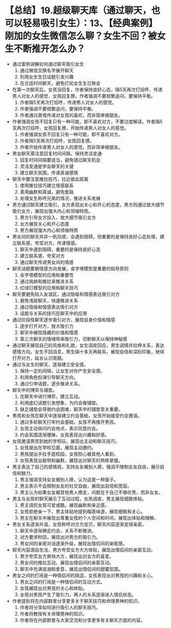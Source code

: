 # 【总结】19.超级聊天库（通过聊天，也可以轻易吸引女生）：13、【经典案例】刚加的女生微信怎么聊？女生不回？被女生不断推开怎么办？

-   通过案例讲解如何通过聊天吸引女生
    1.  通过微信交换名字展开聊天
    2.  利用女生生日话题引发兴趣
    3.  在合适时间聊天，避免打扰女生生日聚会
-   在第一次聊天后，女孩没回复，作者保持良好心态，隔5天再次打招呼，传递男人对女人的感觉，女孩回复撩。作者强调不要频繁追问，要保持平衡。
    1.  作者隔5天再次打招呼，传递男人对女人的感觉。
    2.  作者强调不要频繁追问，要保持平衡。
    3.  作者通过表情传递对女孩的喜欢，而非简单做朋友。
-   作者强调女孩不回复只有一种可能，即不喜欢对方，不要过度解读。作者隔5天再次打招呼，女孩回复撩，开始传递男人对女人的感觉。
    1.  作者强调女孩不回复只有一种可能，即不喜欢对方。
    2.  作者隔5天再次打招呼，女孩回复撩。
    3.  作者开始传递男人对女人的感觉，而非简单做朋友。
-   男女聊天需注意回复时间间隔，保持灵活变通
    1.  回复时间间隔要适当，避免错过聊天机会
    2.  灵活变通是学会聊天的关键
    3.  建立聊天氛围，传递真诚感情
-   聊天中要注意推拉技巧，拉近彼此距离
    1.  使用推拉技巧建立情感联系
    2.  善用幽默和真诚，避免套路
    3.  处理女生称呼兄弟的情况，推进关系发展
-   男方通过聊天建立吸引，女方表现出关心和开心的态度，男方则通过放大细节吸引女方，展现出强大内心和领袖特质。
    1.  男方引导女方投入，放大细节吸引女方
    2.  女方展现关心和开心态度
    3.  男方展现强大内心和领袖特质
-   男女间的聊天并非一帆风顺，会遇到阻碍，但重要的是保持良好心态处理，建立联系感，夸奖对方，传递情感。
    1.  聊天中遇到阻碍，重要的是保持良好心态
    2.  建立联系感，夸奖对方
    3.  通过聊天传递男女间的情感
-   聊天话题要朝情感方向发展，金字塔模型是重要的指导原则
    1.  金字塔模型的应用和重要性
    2.  通过挑衅和推拉来推进关系
    3.  红绿灯模型的应用和聊天技巧
-   聊天要避免陷入友谊区，通过隐喻和情感表达吸引对方
    1.  避免浅层聊天，快速推进关系
    2.  通过隐喻和情感表达吸引对方
    3.  话题与关系的技巧在聊天中的应用
-   通过阶段性聊天逐步吸引对方，展现自身价值和情感
    1.  逐步打开对方，放大吸引力
    2.  聊天中展现隐藏的价值和情感
    3.  第三次聊天的情绪带来吸引力，切断聊天以保持神秘感
-   通过聊天展现自己的风格和礼貌，女生调皮回应，男生调情并拉伸关系，表达感情方向。女生不回消息，男生隔十多天再联系，展现自信和深刻印象，继续打开对方，延长认识周期。
-   通过与女生的聊天，逐渐建立安全感。
    1.  保持一定的间隔，让女生对你产生安全感。
    2.  利用角色扮演引导聊天方向。
    3.  通过引申话题，逐步推进关系。
-   聊天中的博弈与铺垫。
    1.  在聊天中进行博弈，建立互动。
    2.  利用虚幻话题引发想象，为约会做铺垫。
    3.  缺乏铺垫会导致约会困难，聊天中的铺垫至关重要。
-   男孩和女孩在聊天中逐渐建立约会基础，女孩开始接受约会邀请。
    1.  通过多轮聊天打牢约会基础，女孩不再推开男孩。
    2.  女孩主动询问约会地点，表示同意约会。
    3.  约会氛围逐渐暧昧，女孩表现出兴趣和好感。
-   女孩邀请男孩到她的学校玩，展现出主动和聊天技巧。
    1.  女孩提出在学校见面，展现主动邀约。
    2.  男孩提出手拉手逛校园，女孩担心被其他人看到。
    3.  女孩表现出聪明和幽默，展现出对聊天的熟练掌握。
-   男主表达了自己的感情观，支持女友被别人撩，强调不限制女友自由，展示自信和魅力。
    1.  男主强调支持女友被别人撩，认为这是一种面子。
    2.  男主表示不会限制女友的社交自由，展现出自信和宽容。
    3.  男主认为如果女友被其他男人撩走，问题在于自己不够优秀，而非女友。
-   男主与女孩的聊天展示了互动过程，女孩调皮，男主展现细致体贴。
    1.  男主调侃女孩可爱或酷，展现幽默和亲近感。
    2.  女孩拒绝亲一下，男主体贴地提到榴莲味道，展现细致和关心。
    3.  男主在聊天中展现出尊重女孩的个人空间和时间，展现出体贴和理解。
-   男女关系逐渐升温，女孩称呼对方为宝贝，聊天内容逐渐变得亲密。
    1.  聊天中逐渐确定约会，关系不断推进。
    2.  对方要求秒回，展现出对男方的吸引力。
    3.  男女间的亲密对话逐渐升级，展现出情侣间的亲昵感。
-   聊天内容源自生活，男方夸奖女方大方体贴，展现出情侣间的亲密互动。
    1.  男方夸奖女方爽快大方，展现出对女方的喜爱。
    2.  男女间的推拉互动，展现出情侣间的亲密互动。
    3.  聊天中充满宠溺和爱意，展现出情侣间的甜蜜氛围。
-   男女之间的打闹是一种情侣间的挑逗，女孩表现出对男孩的兴趣和关心。
    1.  男女之间的打闹是一种情侣间的互动方式。
    2.  女孩展现出对男孩的关心和体贴。
    3.  女孩对男孩产生了吸引力，两人的关系逐渐进入情侣状态。
-   作者提到将在内部群里分享更多关于聊天技巧和命理男神的知识。
    1.  作者将分享如何进行吸引人的聊天技巧。
    2.  作者将教授有关命理男神的知识。
    3.  作者将在内部群里与大家交流和分享更多有关聊天方面的内容。
